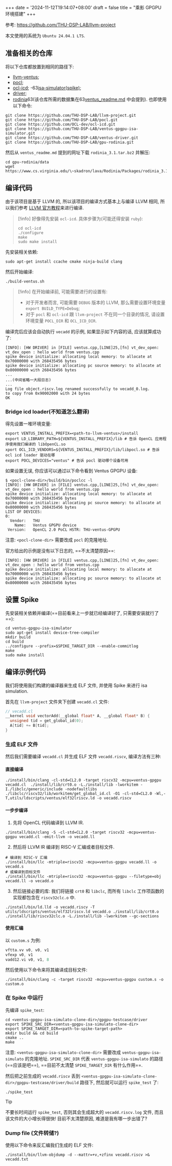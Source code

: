 +++
date = '2024-11-12T19:14:07+08:00'
draft = false 
title = "乘影 GPGPU 环境搭建"
+++

参考: <https://github.com/THU-DSP-LAB/llvm-project>

本文使用的系统为 `Ubuntu 24.04.1 LTS`.
## 准备相关的仓库
将以下仓库都放置到相同的路径下:
- [llvm-ventus](https://github.com/THU-DSP-LAB/llvm-project.git);
- [pocl](https://github.com/THU-DSP-LAB/pocl.git);
- [ocl-icd](https://github.com/OCL-dev/ocl-icd.git);
-63[isa-simulator(spike)](https://github.com/THU-DSP-LAB/ventus-gpgpu-isa-simulator.git);
- [driver](https://github.com/THU-DSP-LAB/ventus-driver.git);
- [rodinia](https://github.com/THU-DSP-LAB/gpu-rodinia.git)63(该仓库所需的数据集在63[ventus_readme.md](https://github.com/THU-DSP-LAB/gpu-rodinia/blob/master/ventus_readme.md) 中会提到).
也即使用以下命令:
```
git clone https://github.com/THU-DSP-LAB/llvm-project.git
git clone https://github.com/THU-DSP-LAB/pocl.git
git clone https://github.com/OCL-dev/ocl-icd.git
git clone https://github.com/THU-DSP-LAB/ventus-gpgpu-isa-simulator.git
git clone https://github.com/THU-DSP-LAB/ventus-driver.git
git clone https://github.com/THU-DSP-LAB/gpu-rodinia.git
```
然后从 `ventus_readme.md` 提到的网址下载 `rodinia_3.1.tar.bz2` 并解压:
```
cd gpu-rodinia/data
wget https://www.cs.virginia.edu/\~skadron/lava/Rodinia/Packages/rodinia_3.1.tar.bz2
```
## 编译代码
由于该项目是基于 LLVM 的, 所以该项目的编译方式基本上与编译 LLVM 相同, 所以我们参考 [LLVM 官方教程](https://llvm.org/docs/GettingStarted.html)来进行编译.

> [!info]
> 好像得先安装 `ocl-icd`. 具体步骤为(可能还得安装 `ruby`):
> ```
> cd ocl-icd
> ./configure
> make
> sudo make install
> ```

先安装相关依赖:
```
sudo apt-get install ccache cmake ninja-build clang
```

然后开始编译:
```
./build-ventus.sh
```

> [!info]
> 在开始编译前, 可能需要进行的设置有:
> - 对于开发者而言, 可能需要 `DEBUG` 版本的 LLVM, 那么需要设置环境变量 `export BUILD_TYPE=Debug`;
> - 对于 `pocl` 和 `ocl-icd` 跟 `llvm-project` 不在同一个目录的情况, 请设置环境变量 `POCL_DIR` 和 `OCL_ICD_DIR`.

编译完后应该会自动执行 `vecadd` 的示例, 如果显示如下内容的话, 应该就算成功了:
```
[INFO]: [HW DRIVER] in [FILE] ventus.cpp,[LINE]25,[fn] vt_dev_open: vt_dev_open : hello world from ventus.cpp
spike device initialize: allocating local memory: to allocate at 0x70000000 with 268435456 bytes
spike device initialize: allocating pc source memory: to allocate at 0x80000000 with 268435456 bytes
...
...(中间省略一大段日志)
...
Log file object.riscv.log renamed successfully to vecadd_0.log.
to copy from 0x90002000 with 24 bytes
OK
```
### Bridge icd loader(不知道怎么翻译)
得先设置一堆环境变量:
```
export VENTUS_INSTALL_PREFIX=<path-to-llvm-ventus>/install
export LD_LIBRARY_PATH=${VENTUS_INSTALL_PREFIX}/lib # 告诉 OpenCL 应用程序使用我们编译的 libOpenCL.so
xport OCL_ICD_VENDORS=${VENTUS_INSTALL_PREFIX}/lib/libpocl.so # 告诉 ocl icd loader 驱动在哪
export POCL_DEVICES="ventus" # 告诉 pocl 驱动哪个设备可用
```
如果设置无误, 你应该可以通过以下命令看到 Ventus GPGPU 设备:
```
$ <pocl-clone-dir>/build/bin/poclcc -l
[INFO]: [HW DRIVER] in [FILE] ventus.cpp,[LINE]25,[fn] vt_dev_open: vt_dev_open : hello world from ventus.cpp
spike device initialize: allocating local memory: to allocate at 0x70000000 with 268435456 bytes
spike device initialize: allocating pc source memory: to allocate at 0x80000000 with 268435456 bytes
LIST OF DEVICES:
0:
  Vendor:   THU
    Name:   Ventus GPGPU device
 Version:   OpenCL 2.0 PoCL HSTR: THU-ventus-GPGPU
```
注意: `<pocl-clone-dir>` 需要改成 `pocl` 的克隆地址.

官方给出的示例是没有以下日志的, ==不太清楚原因==:
```
[INFO]: [HW DRIVER] in [FILE] ventus.cpp,[LINE]25,[fn] vt_dev_open: vt_dev_open : hello world from ventus.cpp
spike device initialize: allocating local memory: to allocate at 0x70000000 with 268435456 bytes
spike device initialize: allocating pc source memory: to allocate at 0x80000000 with 268435456 bytes
```
## 设置 Spike
先安装相关依赖并编译(==目前看来上一步就已经编译好了, 只需要安装就行了==):
```
cd ventus-gpgpu-isa-simulator
sudo apt-get install device-tree-compiler
mkdir build
cd build
../configure --prefix=$SPIKE_TARGET_DIR --enable-commitlog
make
sudo make install
```

## 编译示例代码
我们将使用我们构建的编译器来生成 ELF 文件, 并使用 Spike 来进行 isa simulation.

首先在 `llvm-project` 文件夹下创建 `vecadd.cl` 文件:
```c
// vecadd.cl
__kernel void vectorAdd(__global float* A, __global float* B) {
  unsigned tid = get_global_id(0);
  A[tid] += B[tid];
}
```
### 生成 ELF 文件
然后我们需要编译 `vecadd.cl` 并生成 ELF 文件 `vecadd.riscv`, 编译方法有三种:
#### 直接编译
```
./install/bin/clang -cl-std=CL2.0 -target riscv32 -mcpu=ventus-gpgpu vecadd.cl  ./install/lib/crt0.o -L./install/lib -lworkitem -I./libclc/generic/include -nodefaultlibs ./libclc/riscv32/lib/workitem/get_global_id.cl -O1 -cl-std=CL2.0 -Wl,-T,utils/ldscripts/ventus/elf32lriscv.ld -o vecadd.riscv
```
#### 一步步编译
1. 先将 OpenCL 代码编译到 LLVM IR.
```
./install/bin/clang -S -cl-std=CL2.0 -target riscv32 -mcpu=ventus-gpgpu vecadd.cl -emit-llvm -o vecadd.ll
```
2. 然后将 LLVM IR 编译到 RISC-V 汇编或者目标文件.
```
# 编译到 RISC-V 汇编
./install/bin/llc -mtriple=riscv32 -mcpu=ventus-gpgpu vecadd.ll -o vecadd.s 
# 或编译到目标文件
./install/bin/llc -mtriple=riscv32 -mcpu=ventus-gpgpu --filetype=obj vecadd.ll -o vecadd.o
```
3. 然后链接必要的库: 我们将链接 `crt0` 和 `libclc`, 而所有 `libclc` 工作项函数的实现都包含在 `riscv32clc.o` 中.
```
./install/bin/ld.lld -o vecadd.riscv -T utils/ldscripts/ventus/elf32lriscv.ld vecadd.o ./install/lib/crt0.o ./install/lib/riscv32clc.o -L./install/lib -lworkitem --gc-sections
```
#### 使用汇编
以 `custom.s` 为例:
```asm
vftta.vv v0, v0, v1
vfexp v0, v1
vadd12.vi v0, v1, 8
```
然后使用以下命令来将其编译成目标文件:
```
./install/bin/clang -c -target riscv32 -mcpu=ventus-gpgpu custom.s -o custom.o
```
### 在 Spike 中运行
先编译 `spike_test`:
```
cd <ventus-gpgpu-isa-simulato-clone-dir>/gpgpu-testcase/driver
export SPIKE_SRC_DIR=<ventus-gpgpu-isa-simulato-clone-dir>
export SPIKE_TARGET_DIR=<path-to-spike-target-path>
mkdir build && cd build
cmake ..
make
```
注意: `<ventus-gpgpu-isa-simulato-clone-dir>` 需要改成 `ventus-gpgpu-isa-simulato` 的克隆地址. `SPIKE_SRC_DIR` 代表 `ventus-gpgpu-isa-simulato` 的路径 (==应该是吧==), ==目前不太清楚 `SPIKE_TARGET_DIR` 有什么作用==.

然后把之前生成的 `vecadd.riscv` 丢到 `<ventus-gpgpu-isa-simulato-clone-dir>/gpgpu-testcase/driver/build` 路径下, 然后就可以运行 `spike_test` 了:
```
./spike_test
```

> [!TIP]
> 不要长时间运行 `spike_test`, 否则其会生成超大的 `vecadd.riscv.log` 文件, 而且该文件的大小增长得很快! 目前不太清楚原因, 难道是我有哪一步出错了?

### Dump file (文件转储?)
使用以下命令来反汇编我们生成的 ELF 文件:
```
./install/bin/llvm-objdump -d --mattr=+v,+zfinx vecadd.riscv >& vecadd.txt
```
